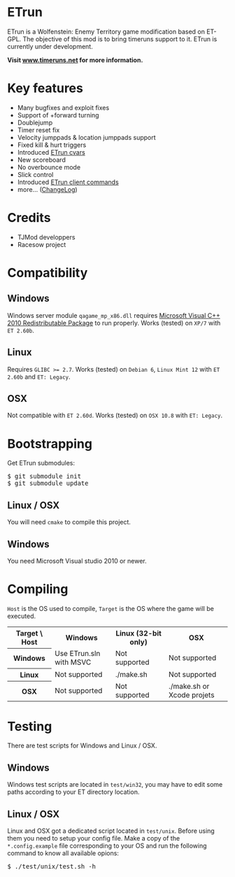 ETrun
=====

ETrun is a Wolfenstein: Enemy Territory game modification based on ET-GPL.
The objective of this mod is to bring timeruns support to it.
ETrun is currently under development.

**Visit www.timeruns.net for more information.**

Key features
============

* Many bugfixes and exploit fixes
* Support of +forward turning
* Doublejump
* Timer reset fix
* Velocity jumppads & location jumppads support
* Fixed kill & hurt triggers
* Introduced [ETrun cvars](https://github.com/boutetnico/ETrun/wiki/ETrun-cvars)
* New scoreboard
* No overbounce mode
* Slick control
* Introduced [ETrun client commands](https://github.com/boutetnico/ETrun/wiki/ETrun-client-commands)
* more... ([ChangeLog](https://github.com/boutetnico/ETrun/wiki/ChangeLog))

Credits
=======

* TJMod developpers
* Racesow project

Compatibility
=============

Windows
-------

Windows server module `qagame_mp_x86.dll` requires [Microsoft Visual C++ 2010 Redistributable Package](http://www.microsoft.com/en-us/download/details.aspx?id=5555) to run properly.
Works (tested) on `XP/7` with `ET 2.60b`.

Linux
-----

Requires `GLIBC >= 2.7`.
Works (tested) on `Debian 6`, `Linux Mint 12` with `ET 2.60b` and `ET: Legacy`.

OSX
---

Not compatible with `ET 2.60d`.
Works (tested) on `OSX 10.8` with `ET: Legacy`.

Bootstrapping
=============

Get ETrun submodules:

<pre>
$ git submodule init
$ git submodule update
</pre>

Linux / OSX
-----------

You will need `cmake` to compile this project.

Windows
-------

You need Microsoft Visual studio 2010 or newer.

Compiling
=========

`Host` is the OS used to compile, `Target` is the OS where the game will be executed.

<table>
	<tr>
		<th>Target \ Host</th>
		<th>Windows</th>
		<th>Linux (32-bit only)</th>
		<th>OSX</th>
	</tr>
	<tr>
		<th>Windows</th>
		<td>Use ETrun.sln with MSVC</td>
		<td>Not supported</td>
		<td>Not supported</td>
	</tr>
	<tr>
		<th>Linux</th>
		<td>Not supported</td>
		<td>./make.sh</td>
		<td>Not supported</td>
	</tr>
	<tr>
		<th>OSX</th>
		<td>Not supported</td>
		<td>Not supported</td>
		<td>./make.sh or Xcode projets</td>
	</tr>
</table>

Testing
=======

There are test scripts for Windows and Linux / OSX.

Windows
-------

Windows test scripts are located in `test/win32`, you may have to edit some paths according to your ET directory location.

Linux / OSX
-----------

Linux and OSX got a dedicated script located in `test/unix`.
Before using them you need to setup your config file. Make a copy of the `*.config.example` file corresponding to your OS and run the following command to know all available opions:
<pre>
$ ./test/unix/test.sh -h
</pre>
